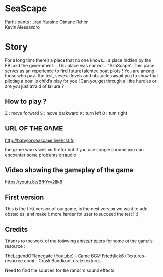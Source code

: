 # SeaScape 
Participants :
Jrad Yassine
Otmane Rahim	
Kevin Alessandro

# Story

For a long time there’s a place that no one knows... a place hidden by the FBI and the government... This place was named... "SeaScape". This place serves as an experience to find future talented boat pilots ! You are among those who pass the test, several levels and obstacles await you to show that piloting a boat is child's play for you ! Can you get through all the hurdles or are you just afraid of failure ?

## How to play ?

<kbd>Z</kbd> : move forward
<kbd>S</kbd> : move backward
<kbd>Q</kbd> : turn left
<kbd>D</kbd> : turn right

## URL OF THE GAME

http://babylonseascape.livehost.fr

the game works well on firefox but if you use google chrome you can encounter some problems on audio


## Video showing the gameplay of the game

https://youtu.be/BfhYcv2lIk8

## First version

This is the first version of our game, in the next version we want to add obstacles, and make it more harder for user to succeed the test ! :)


## Credits

Thanks to the work of the following artists/rippers for some of the game's resource :

TheLegendOfRenegade (Youtube) - Game BGM
Friedslick6 (Textures-resource.com) - Crash Bandicoot crate textures

Need to find the sources for the random sound effects